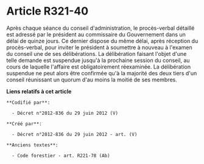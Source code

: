 # Article R321-40

Après chaque séance du conseil d'administration, le procès-verbal détaillé est adressé par le président au commissaire du
Gouvernement dans un délai de quinze jours. Ce dernier dispose du même délai, après réception du procès-verbal, pour inviter
le président à soumettre à nouveau à l'examen du conseil une de ses délibérations. La délibération faisant l'objet d'une
telle demande est suspendue jusqu'à la prochaine session du conseil, au cours de laquelle l'affaire est obligatoirement
réexaminée. La délibération suspendue ne peut alors être confirmée qu'à la majorité des deux tiers d'un conseil réunissant un
quorum d'au moins la moitié de ses membres.

**Liens relatifs à cet article**

	**Codifié par**:

	  - Décret n°2012-836 du 29 juin 2012 (V)

	**Créé par**:

	  - Décret n°2012-836 du 29 juin 2012 - art. (V)

	**Anciens textes**:

	  - Code forestier - art. R221-78 (Ab)

